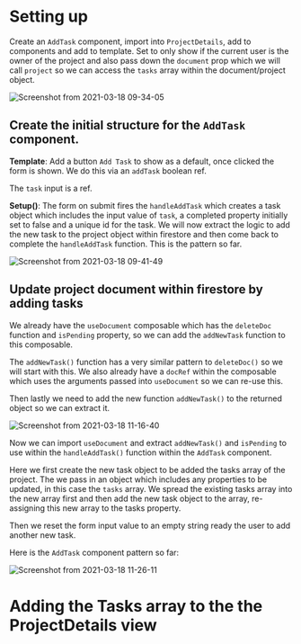 # Setting up 

Create an `AddTask` component, import into `ProjectDetails`, add to components and add to template.  Set to only show if the current user is the owner of the project and also pass down the `document` prop which we will call `project` so we can access the `tasks` array within the document/project object.

![Screenshot from 2021-03-18 09-34-05](https://user-images.githubusercontent.com/73107656/111604288-18db4200-87cd-11eb-9fc2-bc9da0027aa7.png)

## Create the initial structure for the `AddTask` component.

**Template**: Add a button `Add Task` to show as a default, once clicked the form is shown. We do this via an `addTask` boolean ref.  

The `task` input is a ref. 

**Setup()**: The form on submit fires the `handleAddTask` which creates a task object which includes the input value of `task`, a completed property initially set to false and a unique id for the task.  We will now extract the logic to add the new task to the project object within firestore and then come back to complete the `handleAddTask` function.  This is the pattern so far.

![Screenshot from 2021-03-18 09-41-49](https://user-images.githubusercontent.com/73107656/111605553-4e345f80-87ce-11eb-80e2-2e4afeda917a.png)


## Update project document within firestore by adding tasks

We already have the `useDocument` composable which has the `deleteDoc` function and `isPending` property, so we can add the `addNewTask` function to this composable.

The `addNewTask()` function has a very similar pattern to `deleteDoc()` so we will start with this.  We also already have a `docRef` within the composable which uses the arguments passed into `useDocument` so we can re-use this.  

Then lastly we need to add the new function `addNewTask()` to the returned object so we can extract it. 

![Screenshot from 2021-03-18 11-16-40](https://user-images.githubusercontent.com/73107656/111617743-6d85b980-87db-11eb-9206-fa35488f58ea.png)


Now we can import `useDocument` and extract `addNewTask()` and `isPending` to use within the `handleAddTask()` function within the `AddTask` component.

Here we first create the new task object to be added the tasks array of the project. The we pass in an object which includes any properties to be updated, in this case the `tasks` array.  We spread the existing tasks array into the new array first and then add the new task object to the array, re-assigning this new array to the tasks property.

Then we reset the form input value to an empty string ready the user to add another new task.

Here is the `AddTask` component pattern so far:

![Screenshot from 2021-03-18 11-26-11](https://user-images.githubusercontent.com/73107656/111618842-c144d280-87dc-11eb-9ae4-61f3a3d72262.png)



# Adding the Tasks array to the the ProjectDetails view

